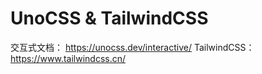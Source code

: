 
# UnoCSS & TailwindCSS
交互式文档：  https://unocss.dev/interactive/
TailwindCSS：  https://www.tailwindcss.cn/
